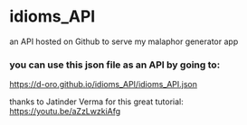 # idioms_API
an API hosted on Github to serve my malaphor generator app

### you can use this json file as an API by going to:
https://d-oro.github.io/idioms_API/idioms_API.json

thanks to Jatinder Verma for this great tutorial:
https://youtu.be/aZzLwzkiAfg 


